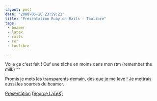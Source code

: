 ```yaml
---
layout: post
date: "2008-05-28 23:59:21"
title: "Présentation Ruby on Rails - Toulibre"
tags:
 - beamer
 - latex
 - rails
 - ror
 - toulibre

---
```


Voila ça c'est fait ! Ouf une tâche en moins dans mon rtm (remember the milk) ^^

Promis je mets les transparents demain, dès que je me lève ! Je mettrais aussi les sources du beamer.

[Présentation](http://static.zenithar.org/wp-content/uploads/railsconf.pdf) [(Source LaTeX)](http://static.zenithar.org/wp-content/uploads/railsconftar.bz2)
